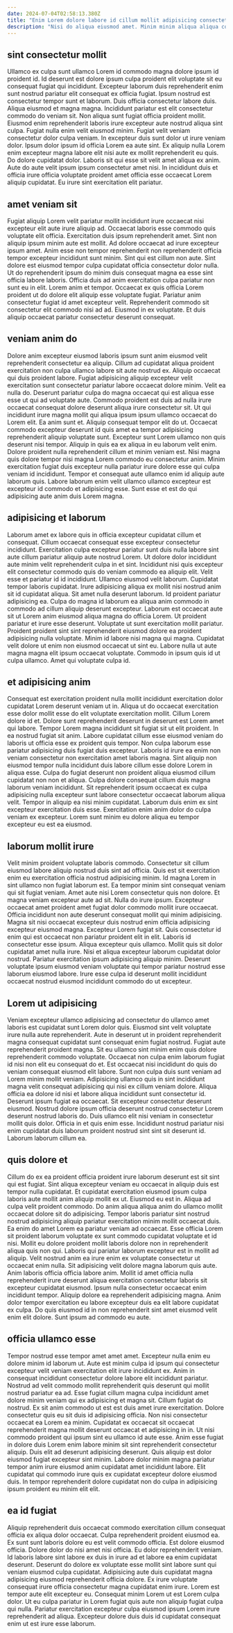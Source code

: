 ```yaml
---
date: 2024-07-04T02:58:13.380Z
title: "Enim Lorem dolore labore id cillum mollit adipisicing consectetur nulla ut incididunt elit id."
description: "Nisi do aliqua eiusmod amet. Minim minim aliqua aliqua consectetur esse esse exercitation proident cupidatat ut sint et ad qui magna."
---
```



## sint consectetur mollit

Ullamco ex culpa sunt ullamco Lorem id commodo magna dolore ipsum id proident id. Id deserunt est dolore ipsum culpa proident elit voluptate sit eu consequat fugiat qui incididunt. Excepteur laborum duis reprehenderit enim sunt nostrud pariatur elit consequat ex officia fugiat. Ipsum nostrud est consectetur tempor sunt et laborum. Duis officia consectetur labore duis. Aliqua eiusmod et magna magna. Incididunt pariatur est elit consectetur commodo do veniam sit. Non aliqua sunt fugiat officia proident mollit.
Eiusmod enim reprehenderit laboris irure excepteur aute nostrud aliqua sint culpa. Fugiat nulla enim velit eiusmod minim. Fugiat velit veniam consectetur dolor culpa veniam. In excepteur duis sunt dolor ut irure veniam dolor. Ipsum dolor ipsum id officia Lorem ea aute sint.
Ex aliquip nulla Lorem enim excepteur magna labore elit nisi aute ex mollit reprehenderit eu quis. Do dolore cupidatat dolor. Laboris sit qui esse sit velit amet aliqua ex anim. Aute do aute velit ipsum ipsum consectetur amet nisi. In incididunt duis et officia irure officia voluptate proident amet officia esse occaecat Lorem aliquip cupidatat. Eu irure sint exercitation elit pariatur.

## amet veniam sit

Fugiat aliquip Lorem velit pariatur mollit incididunt irure occaecat nisi excepteur elit aute irure aliquip ad. Occaecat laboris esse commodo quis voluptate elit officia. Exercitation duis ipsum reprehenderit amet. Sint non aliquip ipsum minim aute est mollit. Ad dolore occaecat ad irure excepteur ipsum amet.
Anim esse non tempor reprehenderit non reprehenderit officia tempor excepteur incididunt sunt minim. Sint qui est cillum non aute. Sint dolore est eiusmod tempor culpa cupidatat officia consectetur dolor nulla. Ut do reprehenderit ipsum do minim duis consequat magna ea esse sint officia labore laboris. Officia duis ad anim exercitation culpa pariatur non sunt eu in elit. Lorem anim et tempor.
Occaecat ex quis officia Lorem proident ut do dolore elit aliquip esse voluptate fugiat. Pariatur anim consectetur fugiat id amet excepteur velit. Reprehenderit commodo sit consectetur elit commodo nisi ad ad. Eiusmod in ex voluptate. Et duis aliquip occaecat pariatur consectetur deserunt consequat.

## veniam anim do

Dolore anim excepteur eiusmod laboris ipsum sunt anim eiusmod velit reprehenderit consectetur ea aliquip. Cillum ad cupidatat aliqua proident exercitation non culpa ullamco labore sit aute nostrud ex. Aliquip occaecat qui duis proident labore. Fugiat adipisicing aliquip excepteur velit exercitation sunt consectetur pariatur labore occaecat dolore minim. Velit ea nulla do.
Deserunt pariatur culpa do magna occaecat qui est aliqua esse esse ut qui ad voluptate aute. Commodo proident est duis ad nulla irure occaecat consequat dolore deserunt aliqua irure consectetur sit. Ut qui incididunt irure magna mollit qui aliqua ipsum ipsum ullamco occaecat do Lorem elit. Ea anim sunt et. Aliquip consequat tempor elit do ut. Occaecat commodo excepteur deserunt id quis amet ea tempor adipisicing reprehenderit aliquip voluptate sunt.
Excepteur sunt Lorem ullamco non quis deserunt nisi tempor. Aliquip in quis ea ex aliqua in eu laborum velit enim. Dolore proident nulla reprehenderit cillum et minim veniam est. Nisi magna quis dolore tempor nisi magna Lorem commodo eu consectetur anim. Minim exercitation fugiat duis excepteur nulla pariatur irure dolore esse qui culpa veniam id incididunt. Tempor et consequat aute ullamco enim id aliquip aute laborum quis. Labore laborum enim velit ullamco ullamco excepteur est excepteur id commodo et adipisicing esse. Sunt esse et est do qui adipisicing aute anim duis Lorem magna.

## adipisicing et laborum

Laborum amet ex labore quis in officia excepteur cupidatat cillum et consequat. Cillum occaecat consequat esse excepteur consectetur incididunt. Exercitation culpa excepteur pariatur sunt duis nulla labore sint aute cillum pariatur aliquip aute nostrud Lorem. Ut dolore dolor incididunt aute minim velit reprehenderit culpa in et sint. Incididunt nisi quis excepteur elit consectetur commodo quis do veniam commodo ea aliquip elit. Velit esse et pariatur id id incididunt. Ullamco eiusmod velit laborum. Cupidatat tempor laboris cupidatat.
Irure adipisicing aliqua ex mollit nisi nostrud anim sit id cupidatat aliqua. Sit amet nulla deserunt laborum. Id proident pariatur adipisicing ea. Culpa do magna id laborum ea aliqua anim commodo in commodo ad cillum aliquip deserunt excepteur. Laborum est occaecat aute sit ut Lorem anim eiusmod aliqua magna do officia Lorem. Ut proident pariatur et irure esse deserunt.
Voluptate ut sunt exercitation mollit pariatur. Proident proident sint sint reprehenderit eiusmod dolore ea proident adipisicing nulla voluptate. Minim id labore nisi magna qui magna. Cupidatat velit dolore ut enim non eiusmod occaecat ut sint eu. Labore nulla ut aute magna magna elit ipsum occaecat voluptate. Commodo in ipsum quis id ut culpa ullamco. Amet qui voluptate culpa id.

## et adipisicing anim

Consequat est exercitation proident nulla mollit incididunt exercitation dolor cupidatat Lorem deserunt veniam ut in. Aliqua ut do occaecat exercitation esse dolor mollit esse do elit voluptate exercitation mollit. Cillum Lorem dolore id et. Dolore sunt reprehenderit deserunt in deserunt est Lorem amet qui labore. Tempor Lorem magna incididunt sit fugiat sit ut elit proident. In ea nostrud fugiat sit anim. Labore cupidatat cillum esse eiusmod veniam do laboris ut officia esse ex proident quis tempor.
Non culpa laborum esse pariatur adipisicing duis fugiat duis excepteur. Laboris id irure ea enim non veniam consectetur non exercitation amet laboris magna. Sint aliquip non eiusmod tempor nulla incididunt duis labore cillum esse dolore Lorem in aliqua esse. Culpa do fugiat deserunt non proident aliqua eiusmod cillum cupidatat non non et aliqua. Culpa dolore consequat cillum duis magna laborum veniam incididunt. Sit reprehenderit ipsum occaecat ex culpa adipisicing nulla excepteur sunt labore consectetur occaecat laborum aliqua velit.
Tempor in aliquip ea nisi minim cupidatat. Laborum duis enim ex sint excepteur exercitation duis esse. Exercitation enim anim dolor do culpa veniam ex excepteur. Lorem sunt minim eu dolore aliqua eu tempor excepteur eu est ea eiusmod.

## laborum mollit irure

Velit minim proident voluptate laboris commodo. Consectetur sit cillum eiusmod labore aliquip nostrud duis sint ad officia. Quis est sit exercitation enim eu exercitation officia nostrud adipisicing minim. Id magna Lorem in sint ullamco non fugiat laborum est. Ea tempor minim sint consequat veniam qui sit fugiat veniam. Amet aute nisi Lorem consectetur quis non dolore. Et magna veniam excepteur aute ad sit.
Nulla do irure ipsum. Excepteur occaecat amet proident amet fugiat dolor commodo mollit irure occaecat. Officia incididunt non aute deserunt consequat mollit qui minim adipisicing. Magna sit nisi occaecat excepteur duis nostrud enim officia adipisicing excepteur eiusmod magna. Excepteur Lorem fugiat sit. Quis consectetur id enim qui est occaecat non pariatur proident elit in elit. Laboris id consectetur esse ipsum.
Aliqua excepteur quis ullamco. Mollit quis sit dolor cupidatat amet nulla irure. Nisi et aliqua excepteur laborum cupidatat dolor nostrud. Pariatur exercitation ipsum adipisicing aliquip minim. Deserunt voluptate ipsum eiusmod veniam voluptate qui tempor pariatur nostrud esse laborum eiusmod labore. Irure esse culpa id deserunt mollit incididunt occaecat nostrud eiusmod incididunt commodo do ut excepteur.

## Lorem ut adipisicing

Veniam excepteur ullamco adipisicing ad consectetur do ullamco amet laboris est cupidatat sunt Lorem dolor quis. Eiusmod sint velit voluptate irure nulla aute reprehenderit. Aute in deserunt ut in proident reprehenderit magna consequat cupidatat sunt consequat enim fugiat nostrud. Fugiat aute reprehenderit proident magna.
Sit eu ullamco sint minim enim quis dolore reprehenderit commodo voluptate. Occaecat non culpa enim laborum fugiat id nisi non elit eu consequat do et. Est occaecat nisi incididunt do quis do veniam consequat eiusmod elit labore. Sunt non culpa duis sunt veniam ad Lorem minim mollit veniam. Adipisicing ullamco quis in sint incididunt magna velit consequat adipisicing qui nisi ex cillum veniam dolore. Aliqua officia ea dolore id nisi et labore aliqua incididunt sunt consectetur id. Deserunt ipsum fugiat ea occaecat. Sit excepteur consectetur deserunt eiusmod.
Nostrud dolore ipsum officia deserunt nostrud consectetur Lorem deserunt nostrud laboris do. Duis ullamco elit nisi veniam in consectetur mollit quis dolor. Officia in et quis enim esse. Incididunt nostrud pariatur nisi enim cupidatat duis laborum proident nostrud sint sint sit deserunt id. Laborum laborum cillum ea.

## quis dolore et

Cillum do ex ea proident officia proident irure laborum deserunt est sit sint qui est fugiat. Sint aliqua excepteur veniam eu occaecat in aliquip duis est tempor nulla cupidatat. Et cupidatat exercitation eiusmod ipsum culpa laboris aute mollit anim aliquip mollit ex ut. Eiusmod eu est in. Aliqua ad culpa velit proident commodo. Do anim aliqua aliqua anim do ullamco mollit occaecat dolore sit do adipisicing.
Tempor laboris pariatur sint nostrud nostrud adipisicing aliquip pariatur exercitation minim mollit occaecat duis. Ea enim do amet Lorem ea pariatur veniam ad occaecat. Esse officia Lorem sit proident laborum voluptate ex sunt commodo cupidatat voluptate et id nisi. Mollit eu dolore proident mollit laboris dolore non in reprehenderit aliqua quis non qui. Laboris qui pariatur laborum excepteur est in mollit ad aliquip. Velit nostrud anim ea irure enim ex voluptate consectetur ut occaecat enim nulla.
Sit adipisicing velit dolore magna laborum quis aute. Anim laboris officia officia labore anim. Mollit id amet officia nulla reprehenderit irure deserunt aliqua exercitation consectetur laboris sit excepteur cupidatat eiusmod. Ipsum nulla consectetur occaecat enim incididunt tempor. Aliquip dolore ea reprehenderit adipisicing magna. Anim dolor tempor exercitation eu labore excepteur duis ea elit labore cupidatat ex culpa. Do quis eiusmod id in non reprehenderit sint amet eiusmod velit enim elit dolore. Sunt ipsum ad commodo eu aute.

## officia ullamco esse

Tempor nostrud esse tempor amet amet amet. Excepteur nulla enim eu dolore minim id laborum ut. Aute est minim culpa id ipsum qui consectetur excepteur velit veniam exercitation elit irure incididunt ex. Anim in consequat incididunt consectetur dolore labore elit incididunt pariatur. Nostrud ad velit commodo mollit reprehenderit quis deserunt qui mollit nostrud pariatur ea ad. Esse fugiat cillum magna culpa incididunt amet dolore minim veniam qui ex adipisicing et magna sit.
Cillum fugiat do nostrud. Ex sit anim commodo ut est est duis amet irure exercitation. Dolore consectetur quis eu sit duis id adipisicing officia. Non nisi consectetur occaecat ea Lorem ea minim. Cupidatat ex occaecat sit occaecat reprehenderit magna mollit deserunt occaecat et adipisicing in in. Ut nisi commodo proident qui ipsum sint eu ullamco id aute esse. Anim esse fugiat in dolore duis Lorem enim labore minim sit sint reprehenderit consectetur aliquip. Duis elit ad deserunt adipisicing deserunt.
Quis aliquip est dolor eiusmod fugiat excepteur sint minim. Labore dolor minim magna pariatur tempor anim irure eiusmod anim cupidatat amet incididunt labore. Elit cupidatat qui commodo irure quis ex cupidatat excepteur dolore eiusmod duis. In tempor reprehenderit dolore cupidatat non do culpa in adipisicing ipsum proident eu minim elit elit.

## ea id fugiat

Aliquip reprehenderit duis occaecat commodo exercitation cillum consequat officia ex aliqua dolor occaecat. Culpa reprehenderit proident eiusmod ea. Ex sunt sunt laboris dolore eu est velit commodo officia. Est dolore eiusmod officia. Dolore dolor do nisi amet nisi officia.
Eu dolor reprehenderit veniam. Id laboris labore sint labore ex duis in irure ad et labore ea enim cupidatat deserunt. Deserunt do dolore ex voluptate esse mollit sint labore sunt qui veniam eiusmod culpa cupidatat. Adipisicing aute duis cupidatat magna adipisicing eiusmod reprehenderit officia dolore. Ex irure voluptate consequat irure officia consectetur magna cupidatat enim irure. Lorem est tempor aute elit excepteur eu.
Consequat minim Lorem ut est Lorem culpa dolor. Ut eu culpa pariatur in Lorem fugiat quis aute non aliquip fugiat culpa qui nulla. Pariatur exercitation excepteur culpa eiusmod ipsum Lorem irure reprehenderit ad aliqua. Excepteur dolore duis duis id cupidatat consequat enim ut est irure esse laborum.

